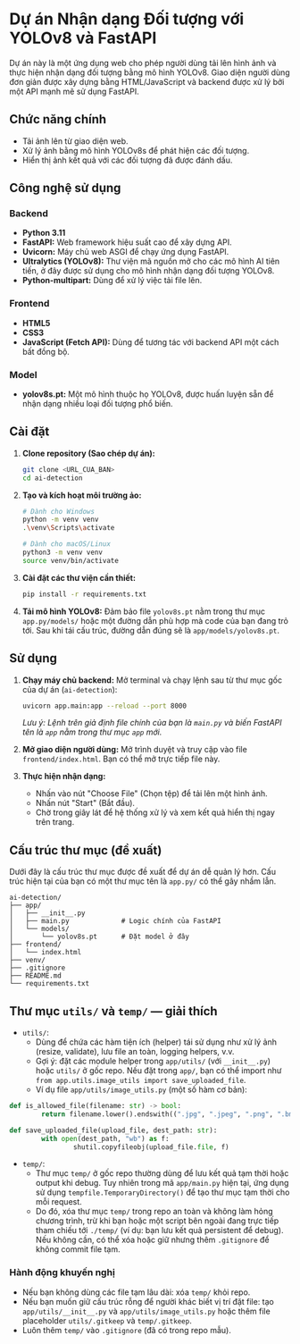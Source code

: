 # Dự án Nhận dạng Đối tượng với YOLOv8 và FastAPI

Dự án này là một ứng dụng web cho phép người dùng tải lên hình ảnh và thực hiện nhận dạng đối tượng bằng mô hình YOLOv8. Giao diện người dùng đơn giản được xây dựng bằng HTML/JavaScript và backend được xử lý bởi một API mạnh mẽ sử dụng FastAPI.

## Chức năng chính

- Tải ảnh lên từ giao diện web.
- Xử lý ảnh bằng mô hình YOLOv8s để phát hiện các đối tượng.
- Hiển thị ảnh kết quả với các đối tượng đã được đánh dấu.

## Công nghệ sử dụng

### Backend
- **Python 3.11**
- **FastAPI:** Web framework hiệu suất cao để xây dựng API.
- **Uvicorn:** Máy chủ web ASGI để chạy ứng dụng FastAPI.
- **Ultralytics (YOLOv8):** Thư viện mã nguồn mở cho các mô hình AI tiên tiến, ở đây được sử dụng cho mô hình nhận dạng đối tượng YOLOv8.
- **Python-multipart:** Dùng để xử lý việc tải file lên.

### Frontend
- **HTML5**
- **CSS3**
- **JavaScript (Fetch API):** Dùng để tương tác với backend API một cách bất đồng bộ.

### Model
- **yolov8s.pt:** Một mô hình thuộc họ YOLOv8, được huấn luyện sẵn để nhận dạng nhiều loại đối tượng phổ biến.

## Cài đặt

1.  **Clone repository (Sao chép dự án):**
    ```bash
    git clone <URL_CUA_BAN>
    cd ai-detection
    ```

2.  **Tạo và kích hoạt môi trường ảo:**
    ```bash
    # Dành cho Windows
    python -m venv venv
    .\venv\Scripts\activate

    # Dành cho macOS/Linux
    python3 -m venv venv
    source venv/bin/activate
    ```

3.  **Cài đặt các thư viện cần thiết:**
    ```bash
    pip install -r requirements.txt
    ```

4.  **Tải mô hình YOLOv8:**
    Đảm bảo file `yolov8s.pt` nằm trong thư mục `app.py/models/` hoặc một đường dẫn phù hợp mà code của bạn đang trỏ tới.
    Sau khi tái cấu trúc, đường dẫn đúng sẽ là `app/models/yolov8s.pt`.

## Sử dụng

1.  **Chạy máy chủ backend:**
    Mở terminal và chạy lệnh sau từ thư mục gốc của dự án (`ai-detection`):
    ```bash
    uvicorn app.main:app --reload --port 8000
    ```
    *Lưu ý: Lệnh trên giả định file chính của bạn là `main.py` và biến FastAPI tên là `app` nằm trong thư mục `app` mới.*

2.  **Mở giao diện người dùng:**
    Mở trình duyệt và truy cập vào file `frontend/index.html`. Bạn có thể mở trực tiếp file này.

3.  **Thực hiện nhận dạng:**
    - Nhấn vào nút "Choose File" (Chọn tệp) để tải lên một hình ảnh.
    - Nhấn nút "Start" (Bắt đầu).
    - Chờ trong giây lát để hệ thống xử lý và xem kết quả hiển thị ngay trên trang.

## Cấu trúc thư mục (đề xuất)

Dưới đây là cấu trúc thư mục được đề xuất để dự án dễ quản lý hơn. Cấu trúc hiện tại của bạn có một thư mục tên là `app.py/` có thể gây nhầm lẫn.

```
ai-detection/
├── app/
│   ├── __init__.py
│   ├── main.py             # Logic chính của FastAPI
│   └── models/
│       └── yolov8s.pt      # Đặt model ở đây
├── frontend/
│   └── index.html
├── venv/
├── .gitignore
├── README.md
└── requirements.txt
```

## Thư mục `utils/` và `temp/` — giải thích

- `utils/`:
    - Dùng để chứa các hàm tiện ích (helper) tái sử dụng như xử lý ảnh (resize, validate), lưu file an toàn, logging helpers, v.v.
    - Gợi ý: đặt các module helper trong `app/utils/` (với `__init__.py`) hoặc `utils/` ở gốc repo. Nếu đặt trong `app/`, bạn có thể import như `from app.utils.image_utils import save_uploaded_file`.
    - Ví dụ file `app/utils/image_utils.py` (một số hàm cơ bản):

```py
def is_allowed_file(filename: str) -> bool:
        return filename.lower().endswith((".jpg", ".jpeg", ".png", ".bmp"))

def save_uploaded_file(upload_file, dest_path: str):
        with open(dest_path, "wb") as f:
                shutil.copyfileobj(upload_file.file, f)

```

- `temp/`:
    - Thư mục `temp/` ở gốc repo thường dùng để lưu kết quả tạm thời hoặc output khi debug. Tuy nhiên trong mã `app/main.py` hiện tại, ứng dụng sử dụng `tempfile.TemporaryDirectory()` để tạo thư mục tạm thời cho mỗi request.
    - Do đó, xóa thư mục `temp/` trong repo an toàn và không làm hỏng chương trình, trừ khi bạn hoặc một script bên ngoài đang trực tiếp tham chiếu tới `./temp/` (ví dụ: bạn lưu kết quả persistent để debug). Nếu không cần, có thể xóa hoặc giữ nhưng thêm `.gitignore` để không commit file tạm.

### Hành động khuyến nghị

- Nếu bạn không dùng các file tạm lâu dài: xóa `temp/` khỏi repo.
- Nếu bạn muốn giữ cấu trúc rỗng để người khác biết vị trí đặt file: tạo `app/utils/__init__.py` và `app/utils/image_utils.py` hoặc thêm file placeholder `utils/.gitkeep` và `temp/.gitkeep`.
- Luôn thêm `temp/` vào `.gitignore` (đã có trong repo mẫu).

